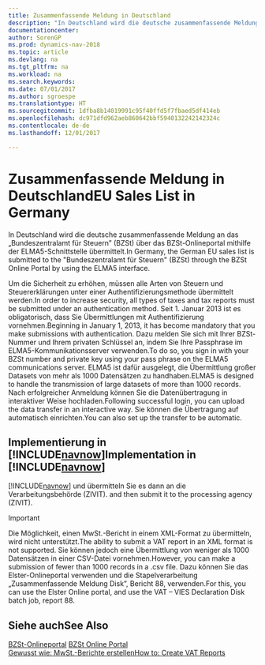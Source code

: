 ```yaml
---
title: Zusammenfassende Meldung in Deutschland
description: "In Deutschland wird die deutsche zusammenfassende Meldung an das „Bundeszentralamt für Steuern” (BZSt) über das BZSt-Onlineportal mithilfe der ELMA5-Schnittstelle übermittelt."
documentationcenter: 
author: SorenGP
ms.prod: dynamics-nav-2018
ms.topic: article
ms.devlang: na
ms.tgt_pltfrm: na
ms.workload: na
ms.search.keywords: 
ms.date: 07/01/2017
ms.author: sgroespe
ms.translationtype: HT
ms.sourcegitcommit: 1dfba8b14019991c95f40ffd5f7fbaed5df414eb
ms.openlocfilehash: dc971dfd962aeb860642bbf5940132242142324c
ms.contentlocale: de-de
ms.lasthandoff: 12/01/2017

---
```

# <a name="eu-sales-list-in-germany"></a><span data-ttu-id="78f58-103">Zusammenfassende Meldung in Deutschland</span><span class="sxs-lookup"><span data-stu-id="78f58-103">EU Sales List in Germany</span></span>
<span data-ttu-id="78f58-104">In Deutschland wird die deutsche zusammenfassende Meldung an das „Bundeszentralamt für Steuern” (BZSt) über das BZSt-Onlineportal mithilfe der ELMA5-Schnittstelle übermittelt.</span><span class="sxs-lookup"><span data-stu-id="78f58-104">In Germany, the German EU sales list is submitted to the "Bundeszentralamt für Steuern" (BZSt) through the BZSt Online Portal by using the ELMA5 interface.</span></span>  

<span data-ttu-id="78f58-105">Um die Sicherheit zu erhöhen, müssen alle Arten von Steuern und Steuererklärungen unter einer Authentifizierungsmethode übermittelt werden.</span><span class="sxs-lookup"><span data-stu-id="78f58-105">In order to increase security, all types of taxes and tax reports must be submitted under an authentication method.</span></span> <span data-ttu-id="78f58-106">Seit 1. Januar 2013 ist es obligatorisch, dass Sie Übermittlungen mit Authentifizierung vornehmen.</span><span class="sxs-lookup"><span data-stu-id="78f58-106">Beginning in January 1, 2013, it has become mandatory that you make submissions with authentication.</span></span> <span data-ttu-id="78f58-107">Dazu melden Sie sich mit Ihrer BZSt-Nummer und Ihrem privaten Schlüssel an, indem Sie Ihre Passphrase im ELMA5-Kommunikationsserver verwenden.</span><span class="sxs-lookup"><span data-stu-id="78f58-107">To do so, you sign in with your BZSt number and private key using your pass phrase on the ELMA5 communications server.</span></span> <span data-ttu-id="78f58-108">ELMA5 ist dafür ausgelegt, die Übermittlung großer Datasets von mehr als 1000 Datensätzen zu handhaben.</span><span class="sxs-lookup"><span data-stu-id="78f58-108">ELMA5 is designed to handle the transmission of large datasets of more than 1000 records.</span></span> <span data-ttu-id="78f58-109">Nach erfolgreicher Anmeldung können Sie die Datenübertragung in interaktiver Weise hochladen.</span><span class="sxs-lookup"><span data-stu-id="78f58-109">Following successful login, you can upload the data transfer in an interactive way.</span></span> <span data-ttu-id="78f58-110">Sie können die Übertragung auf automatisch einrichten.</span><span class="sxs-lookup"><span data-stu-id="78f58-110">You can also set up the transfer to be automatic.</span></span>  

## <a name="implementation-in-includenavnowincludesnavnowmdmd"></a><span data-ttu-id="78f58-111">Implementierung in [!INCLUDE[navnow](../../includes/navnow_md.md)]</span><span class="sxs-lookup"><span data-stu-id="78f58-111">Implementation in [!INCLUDE[navnow](../../includes/navnow_md.md)]</span></span>  
 [!INCLUDE[navnow](../../includes/navnow_md.md)]<span data-ttu-id="78f58-112"> und übermitteln Sie es dann an die Verarbeitungsbehörde (ZIVIT).</span><span class="sxs-lookup"><span data-stu-id="78f58-112"> and then submit it to the processing agency (ZIVIT).</span></span>
 
> [!IMPORTANT]  
>  <span data-ttu-id="78f58-113">Die Möglichkeit, einen MwSt.-Bericht in einem XML-Format zu übermitteln, wird nicht unterstützt.</span><span class="sxs-lookup"><span data-stu-id="78f58-113">The ability to submit a VAT report in an XML format is not supported.</span></span> <span data-ttu-id="78f58-114">Sie können jedoch eine Übermittlung von weniger als 1000 Datensätzen in einer CSV-Datei vornehmen.</span><span class="sxs-lookup"><span data-stu-id="78f58-114">However, you can make a submission of fewer than 1000 records in a .csv file.</span></span> <span data-ttu-id="78f58-115">Dazu können Sie das Elster-Onlineportal verwenden und die Stapelverarbeitung „Zusammenfassende Meldung Disk”, Bericht 88, verwenden.</span><span class="sxs-lookup"><span data-stu-id="78f58-115">For this, you can use the Elster Online portal, and use the VAT – VIES Declaration Disk batch job, report 88.</span></span>

## <a name="see-also"></a><span data-ttu-id="78f58-116">Siehe auch</span><span class="sxs-lookup"><span data-stu-id="78f58-116">See Also</span></span>  
<span data-ttu-id="78f58-117">[BZSt-Onlineportal](http://www.bzst.de) </span><span class="sxs-lookup"><span data-stu-id="78f58-117">[BZSt Online Portal](http://www.bzst.de) </span></span>  
[<span data-ttu-id="78f58-118">Gewusst wie: MwSt.-Berichte erstellen</span><span class="sxs-lookup"><span data-stu-id="78f58-118">How to: Create VAT Reports</span></span>](how-to-create-vat-reports.md)

